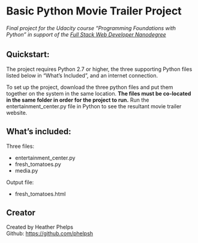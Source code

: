 # Basic Python Movie Trailer Project
###### Final project for the Udacity course “Programming Foundations with Python” in support of the [Full Stack Web Developer Nanodegree](https://www.udacity.com/course/full-stack-web-developer-nanodegree--nd004)

## Quickstart:

The project requires Python 2.7 or higher, the three supporting Python files listed below in “What’s Included”, and an internet connection.

To set up the project, download the three python files and put them together on the system in the same location. **The files must be co-located in the same folder in order for the project to run.** Run the entertainment_center.py file in Python to see the resultant movie trailer website. 

## What’s included:

Three files:<br>
   - entertainment_center.py <br>
   - fresh_tomatoes.py <br>
   - media.py <br>
   
Output file:
   - fresh_tomatoes.html

## Creator

Created by Heather Phelps <br>
Github: https://github.com/phelpsh
